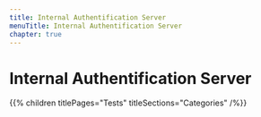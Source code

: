 ```yaml
---
title: Internal Authentification Server
menuTitle: Internal Authentification Server
chapter: true
---
```


# Internal Authentification Server

{{% children titlePages="Tests" titleSections="Categories" /%}}
